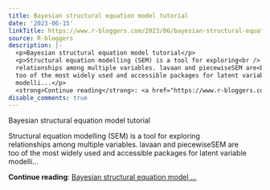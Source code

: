 ```yaml
---
title: Bayesian structural equation model tutorial
date: '2023-06-15'
linkTitle: https://www.r-bloggers.com/2023/06/bayesian-structural-equation-model-tutorial/
source: R-bloggers
description: |-
  <p>Bayesian structural equation model tutorial</p>
  <p>Structural equation modelling (SEM) is a tool for exploring<br />
  relationships among multiple variables. lavaan and piecewiseSEM are<br />
  too of the most widely used and accessible packages for latent variable<br />
  modelli...</p>
  <strong>Continue reading</strong>: <a href="https://www.r-bloggers.com/2023/06/bayesian-structural-equation-model-tutorial/">Bayesian structural equation model ...
disable_comments: true
---
```

<p>Bayesian structural equation model tutorial</p>
<p>Structural equation modelling (SEM) is a tool for exploring<br />
relationships among multiple variables. lavaan and piecewiseSEM are<br />
too of the most widely used and accessible packages for latent variable<br />
modelli...</p>
<strong>Continue reading</strong>: <a href="https://www.r-bloggers.com/2023/06/bayesian-structural-equation-model-tutorial/">Bayesian structural equation model ...
